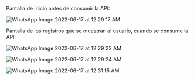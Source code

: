 Pantalla de inicio antes de consumir la API:

![WhatsApp Image 2022-06-17 at 12 29 17 AM](https://user-images.githubusercontent.com/85135664/174232249-7495b848-6307-425f-ac9f-422412573c1d.jpeg)

Pantalla de los registros que se muestran al usuario, cuando se consume la API:

![WhatsApp Image 2022-06-17 at 12 29 22 AM](https://user-images.githubusercontent.com/85135664/174232329-f582abf6-72be-4fa8-82c2-60aaa000fb0d.jpeg)

![WhatsApp Image 2022-06-17 at 12 29 24 AM](https://user-images.githubusercontent.com/85135664/174232373-94133dd1-1ea0-42f7-932e-a76571e3631c.jpeg)

![WhatsApp Image 2022-06-17 at 12 31 15 AM](https://user-images.githubusercontent.com/85135664/174232397-29206571-211f-439e-885d-ac2bdcdcb627.jpeg)


